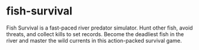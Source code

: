 # fish-survival
Fish Survival is a fast-paced river predator simulator. Hunt other fish, avoid threats, and collect kills to set records. Become the deadliest fish in the river and master the wild currents in this action-packed survival game.

